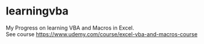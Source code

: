 # learningvba
My Progress on learning VBA and Macros in Excel.  
See course https://www.udemy.com/course/excel-vba-and-macros-course

